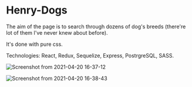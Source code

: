 # Henry-Dogs

The aim of the page is to search through dozens of dog's breeds (there're lot of them I've never knew about before).

It's done with pure css.

Technologies: React, Redux, Sequelize, Express, PostrgreSQL, SASS.

![Screenshot from 2021-04-20 16-37-12](https://user-images.githubusercontent.com/75442663/115454042-b96eb880-a1f6-11eb-9d5a-6a5ce2fe3ccd.png)


![Screenshot from 2021-04-20 16-38-43](https://user-images.githubusercontent.com/75442663/115454203-e622d000-a1f6-11eb-92da-50bdf3b41671.png)

